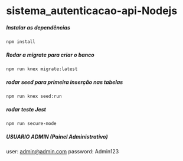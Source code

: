 # sistema_autenticacao-api-Nodejs

##### Instalar as dependências
```
npm install
```
##### Rodar a migrate para criar o banco
```
npm run knex migrate:latest
```
##### rodar seed para primeira inserção nas tabelas
```
npm run knex seed:run
```

##### rodar teste Jest
```
npm run secure-mode
```

##### USUARIO ADMIN (Painel Administrativo)
user: admin@admin.com
password: Admin123






